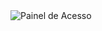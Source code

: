 <img src="https://cdn.discordapp.com/attachments/1311386768569929810/1312099294186180678/image.png?ex=674b4331&is=6749f1b1&hm=dc82146ad8f9f08df0062ec752add320de70ea95b251712cc782733b562a6bc5&" alt="Painel de Acesso">
